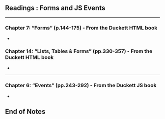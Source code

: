 ## Readings : Forms and JS Events
***

### Chapter 7: “Forms” (p.144-175) - From the Duckett HTML book
-

### Chapter 14: “Lists, Tables & Forms” (pp.330-357) - From the Duckett HTML book
-

*** 

### Chapter 6: “Events” (pp.243-292) - From the Duckett JS book
-

 ## End of Notes
